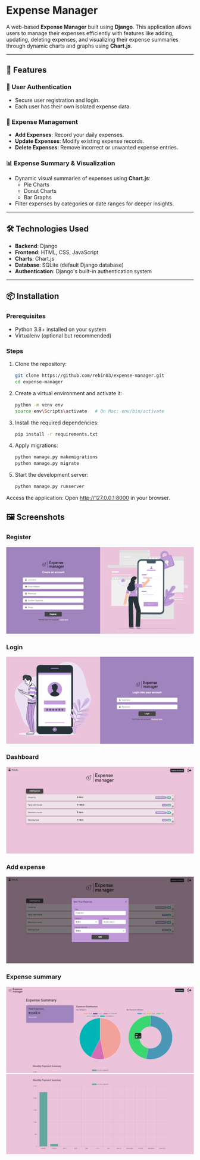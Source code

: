 # Expense Manager

A web-based **Expense Manager** built using **Django**. This application allows users to manage their expenses efficiently with features like adding, updating, deleting expenses, and visualizing their expense summaries through dynamic charts and graphs using **Chart.js**.

---

## 🚀 Features

### 🔑 User Authentication
- Secure user registration and login.
- Each user has their own isolated expense data.

### 📝 Expense Management
- **Add Expenses**: Record your daily expenses.
- **Update Expenses**: Modify existing expense records.
- **Delete Expenses**: Remove incorrect or unwanted expense entries.

### 📊 Expense Summary & Visualization
- Dynamic visual summaries of expenses using **Chart.js**:
  - Pie Charts
  - Donut Charts
  - Bar Graphs
- Filter expenses by categories or date ranges for deeper insights.

---

## 🛠️ Technologies Used
- **Backend**: Django
- **Frontend**: HTML, CSS, JavaScript
- **Charts**: Chart.js
- **Database**: SQLite (default Django database)
- **Authentication**: Django's built-in authentication system

---

## 📦 Installation

### Prerequisites
- Python 3.8+ installed on your system
- Virtualenv (optional but recommended)

### Steps
1. Clone the repository:
   ```bash
   git clone https://github.com/rebin03/expense-manager.git
   cd expense-manager
   ```

2. Create a virtual environment and activate it:

    ```bash
    python -m venv env
    source env\Scripts\activate   # On Mac: env/bin/activate 
    ```
3. Install the required dependencies:

    ```bash
    pip install -r requirements.txt
    ```
4. Apply migrations:

    ```bash
    python manage.py makemigrations
    python manage.py migrate
    ```

5. Start the development server:

    ```bash
    python manage.py runserver
    ```
Access the application: Open http://127.0.0.1:8000 in your browser.

## 🖼️ Screenshots
### Register
![alt text](ss/image-6.png)
### Login
![alt text](ss/image-5.png)

### Dashboard
![alt text](ss/image.png)

### Add expense
![alt text](ss/image-1.png)

### Expense summary
![alt text](ss/image-2.png)
![alt text](ss/image-4.png)

